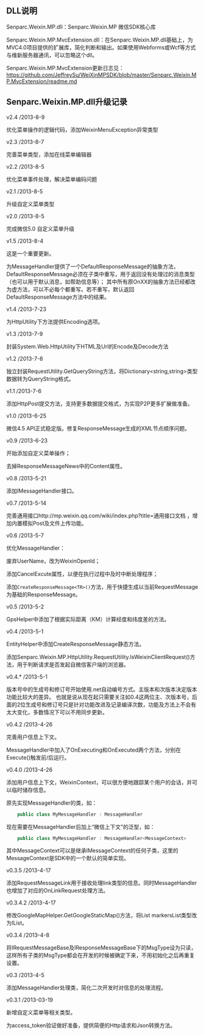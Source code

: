 DLL说明
----------
Senparc.Weixin.MP.dll：Senparc.Weixin.MP 微信SDK核心库

Senparc.Weixin.MP.MvcExtension.dll：在Senparc.Weixin.MP.dll基础上，为MVC4.0项目提供的扩展库，简化判断和输出。如果使用Webforms或Wcf等方式与维新服务器通讯，可以忽略这个dll。

Senparc.Weixin.MP.MvcExtension更新日志见：https://github.com/JeffreySu/WeiXinMPSDK/blob/master/Senparc.Weixin.MP.MvcExtension/readme.md


Senparc.Weixin.MP.dll升级记录
----------
v2.4 /2013-8-9

优化菜单操作的逻辑代码，添加WeixinMenuException异常类型

v2.3 /2013-8-7

完善菜单类型，添加在线菜单编辑器

v2.2 /2013-8-5

优化菜单事件处理，解决菜单编码问题

v2.1 /2013-8-5

升级自定义菜单类型

v2.0 /2013-8-5

完成微信5.0 自定义菜单升级


v1.5 /2013-8-4

这是一个重要更新。

为MessageHandler提供了一个DefaultResponseMessage的抽象方法，
DefaultResponseMessage必须在子类中重写，用于返回没有处理过的消息类型（也可以用于默认消息，如帮助信息等）；
其中所有原OnXX的抽象方法已经都改为虚方法，可以不必每个都重写。若不重写，默认返回DefaultResponseMessage方法中的结果。

v1.4 /2013-7-23

为HttpUtility下方法提供Encoding选项。

v1.3 /2013-7-9

封装System.Web.HttpUtility下HTML及Url的Encode及Decode方法

v1.2 /2013-7-8

独立封装RequestUtility.GetQueryString方法，将Dictionary<string,string>类型数据转为QueryString格式。

v1.1 /2013-7-6

添加HttpPost提交方法，支持更多数据提交格式，为实现P2P更多扩展做准备。


v1.0 /2013-6-25

微信4.5 API正式稳定版。修复ResponseMessage生成的XML节点顺序问题。

v0.9 /2013-6-23

开始添加自定义菜单操作；

去掉ResponseMessageNews中的Content属性。


v0.8 /2013-5-21

添加IMessageHandler接口。


v0.7 /2013-5-14

完善通用接口http://mp.weixin.qq.com/wiki/index.php?title=通用接口文档 ，增加内置模拟Post及文件上传功能。


v0.6 /2013-5-7

优化MessageHandler：

废弃UserName，改为WeixinOpenId；

添加CancelExcute属性，以便在执行过程中及时中断处理程序；

添加`CreateResponseMessage<TR>()`方法，用于快捷生成以当前RequestMessage为基础的ResponseMessage。

v0.5 /2013-5-2

GpsHelper中添加了根据实际距离（KM）计算经度和纬度差的方法。

v0.4 /2013-5-1

EntityHelper中添加CreateResponseMessage<T>静态方法。

添加Senparc.Weixin.MP.HttpUtility.RequestUtility.IsWeixinClientRequest()方法，用于判断请求是否发起自微信客户端的浏览器。

v0.4.* /2013-5-1

版本号中的生成号和修订号开始使用.net自动编号方式。主版本和次版本决定版本功能比较大的差异。
也就是说从现在起只需要关注如0.4这两位主、次版本号，后面的2位生成号和修订号只是针对功能改进及记录编译次数，功能及方法上不会有太大变化，多数情况下可以不用同步更新。

v0.4.2 /2013-4-26

完善用户信息上下文。

MessageHandler中加入了OnExecuting和OnExecuted两个方法，分别在Execute()触发前/后运行。


v0.4.0 /2013-4-26


添加用户信息上下文，WeixinContext，可以很方便地跟踪某个用户的会话，并可以临时储存信息。

原先实现MessageHandler的类，如：

```C#
    public class MyMessageHandler : MessageHandler
```

现在需要在MessageHandler后加上“微信上下文”的泛型，如：
```C#
    public class MyMessageHandler : MessageHandler<MessageContext>
```
其中MessageContext可以是继承IMessageContext的任何子类，这里的MessageContext是SDK中的一个默认的简单实现。

v0.3.5 /2013-4-17

添加RequestMessageLink用于接收处理link类型的信息。同时MessageHandler也增加了对应的OnLinkRequest处理方法。

v0.3.4.2 /2013-4-17

修改GoogleMapHelper.GetGoogleStaticMap()方法，将List<Markers> markersList类型改为IList<Markers>。


v0.3.4 /2013-4-8

将IRequestMessageBase及IResponseMessageBase下的MsgType设为只读，这样所有子类的MsgType都会在开发的时候被确定下来，不用初始化之后再重复设置。

v0.3 /2013-4-5

添加MessageHandler处理类，简化二次开发时对信息的处理流程。

v0.3.1 /2013-03-19


新增自定义菜单等相关类型。


为access_token验证做好准备，提供简便的Http请求和Json转换方法。
